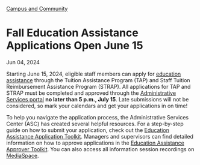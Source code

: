 [Campus and Community](https://www.gatech.edu/news/topic/campus-and-community)

# Fall Education Assistance Applications Open June 15

Jun 04, 2024


Starting June 15, 2024, eligible staff members can apply for [education assistance](https://benefits.hr.gatech.edu/education-assistance/) through the Tuition Assistance Program (TAP) and Staff Tuition Reimbursement Assistance Program (STRAP). All applications for TAP and STRAP must be completed and approved through the [Administrative Services portal](https://gatech.service-now.com/asc) **no later than 5 p.m., July 15**. Late submissions will not be considered, so mark your calendars and get your applications in on time!

To help you navigate the application process, the Administrative Services Center (ASC) has created several helpful resources. For a step-by-step guide on how to submit your application, check out the [Education Assistance Application Toolkit](https://sites.gatech.edu/administrativeservicescenter/files/2024/05/Education-Assistance-Application-Toolkit.pdf). Managers and supervisors can find detailed information on how to approve applications in the [Education Assistance Approver Toolkit](https://sites.gatech.edu/administrativeservicescenter/files/2024/05/Education-Assistance-Approver-Toolkit.pdf). You can also access all information session recordings on [MediaSpace](https://mediaspace.gatech.edu/channel/Administrative%2BServices%2BCenter%2BWebinars/267634322?fields=all&sortBy=relevance&keyword=%22education%20assistance%22&categoryId=267634322).